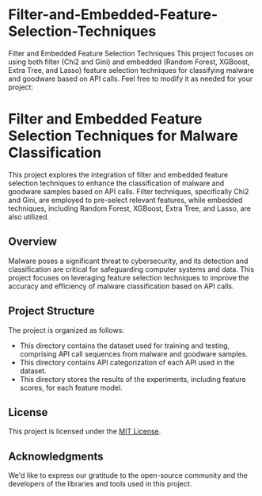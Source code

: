 # Filter-and-Embedded-Feature-Selection-Techniques
Filter and Embedded Feature Selection Techniques
This project focuses on using both filter (Chi2 and Gini) and embedded (Random Forest, XGBoost, Extra Tree, and Lasso) feature selection techniques for classifying malware and goodware based on API calls. Feel free to modify it as needed for your project:

# Filter and Embedded Feature Selection Techniques for Malware Classification

This project explores the integration of filter and embedded feature selection techniques to enhance the classification of malware and goodware samples based on API calls. Filter techniques, specifically Chi2 and Gini, are employed to pre-select relevant features, while embedded techniques, including Random Forest, XGBoost, Extra Tree, and Lasso, are also utilized.

## Overview

Malware poses a significant threat to cybersecurity, and its detection and classification are critical for safeguarding computer systems and data. This project focuses on leveraging feature selection techniques to improve the accuracy and efficiency of malware classification based on API calls.

## Project Structure

The project is organized as follows:

- This directory contains the dataset used for training and testing, comprising API call sequences from malware and goodware samples.
- This directory contains API categorization of each API used in the dataset.
- This directory stores the results of the experiments, including feature scores, for each feature model.

## License

This project is licensed under the [MIT License](LICENSE).

## Acknowledgments

We'd like to express our gratitude to the open-source community and the developers of the libraries and tools used in this project.

